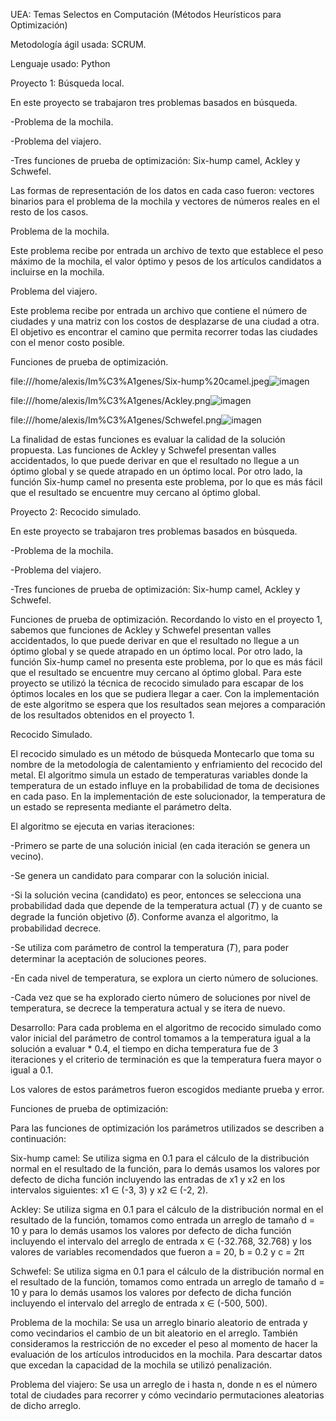 UEA: Temas Selectos en Computación (Métodos Heurísticos para Optimización)

Metodología ágil usada: SCRUM.

Lenguaje usado: Python

Proyecto 1: Búsqueda local.

En este proyecto se trabajaron tres problemas basados en búsqueda.

-Problema de la mochila.

-Problema del viajero.

-Tres funciones de prueba de optimización: Six-hump camel, Ackley y Schwefel.

Las formas de representación de los datos en cada caso fueron: vectores binarios para el problema de la mochila y vectores de números reales en el resto de los casos.

Problema de la mochila.

Este problema recibe por entrada un archivo de texto que establece el peso máximo de la mochila, el valor óptimo y pesos de los artículos candidatos a incluirse en la mochila.

Problema del viajero.

Este problema recibe por entrada un archivo que contiene el número de ciudades y una matriz con los costos de desplazarse de una ciudad a otra. El objetivo es encontrar  el camino que permita recorrer todas las ciudades con el menor costo posible.

Funciones de prueba de optimización.

file:///home/alexis/Im%C3%A1genes/Six-hump%20camel.jpeg![imagen](https://user-images.githubusercontent.com/72325257/230697680-7694fd52-bb41-494f-b648-92e47121b783.png)

file:///home/alexis/Im%C3%A1genes/Ackley.png![imagen](https://user-images.githubusercontent.com/72325257/230697688-c82657cf-f50e-451b-864f-40485ac9ba70.png)

file:///home/alexis/Im%C3%A1genes/Schwefel.png![imagen](https://user-images.githubusercontent.com/72325257/230697693-48c088f2-d358-4930-810d-990f12c61eb4.png)

La finalidad de estas funciones es evaluar la calidad de la solución propuesta. Las funciones de Ackley y Schwefel presentan valles accidentados, lo que puede derivar en que el resultado no llegue a un óptimo global y se quede atrapado en un óptimo local. Por otro lado, la función Six-hump camel no presenta este problema, por lo que es más fácil que el resultado se encuentre muy cercano al óptimo global.

Proyecto 2: Recocido simulado.

En este proyecto se trabajaron tres problemas basados en búsqueda.

-Problema de la mochila.

-Problema del viajero.

-Tres funciones de prueba de optimización: Six-hump camel, Ackley y Schwefel.

Funciones de prueba de optimización.
Recordando lo visto en el proyecto 1, sabemos que funciones de Ackley y Schwefel presentan valles accidentados, lo que puede derivar en que el resultado no llegue a un óptimo global y se quede atrapado en un óptimo local. Por otro lado, la función Six-hump camel no presenta este problema, por lo que es más fácil que el resultado se encuentre muy cercano al óptimo global.
Para este proyecto se utilizó la técnica de recocido simulado para escapar de los óptimos locales en los que se pudiera llegar a caer. Con la implementación de este algoritmo se espera que los resultados sean mejores a comparación de los resultados obtenidos en el proyecto 1.

Recocido Simulado.

El recocido simulado es un método de búsqueda Montecarlo que toma su nombre de la metodología de calentamiento y enfriamiento del recocido del metal. El algoritmo simula un estado de temperaturas variables donde la temperatura de un estado influye en la probabilidad de toma de decisiones en cada paso. En la implementación de este solucionador, la temperatura de un estado se representa mediante el parámetro delta.

El algoritmo se ejecuta en varias iteraciones:

-Primero se parte de una solución inicial (en cada iteración se genera un vecino).

-Se genera un candidato para comparar con la solución inicial.

-Si la solución vecina (candidato) es peor, entonces se selecciona una probabilidad dada que depende de la temperatura actual (𝑇) y de cuanto se degrade la función objetivo (𝛿). Conforme avanza el algoritmo, la probabilidad decrece.

-Se utiliza com parámetro de control la temperatura (𝑇), para poder determinar la aceptación de soluciones peores.

-En cada nivel de temperatura, se explora un cierto número de soluciones.

-Cada vez que se ha explorado cierto número de soluciones por nivel de temperatura, se decrece la temperatura actual y se itera de nuevo.

Desarrollo:
Para cada problema en el algoritmo de recocido simulado como valor inicial del parámetro de control tomamos a la temperatura igual a la solución a evaluar * 0.4, el tiempo en dicha temperatura fue de 3 iteraciones y el criterio de terminación es que la temperatura fuera mayor o igual a 0.1.

Los valores de estos parámetros fueron escogidos mediante prueba y error.

Funciones de prueba de optimización:

Para las funciones de optimización los parámetros utilizados se describen a continuación:

Six-hump camel: Se utiliza sigma en 0.1 para el cálculo de la distribución normal en el resultado de la función, para lo demás usamos los valores por defecto de dicha función incluyendo las entradas de x1 y x2 en los intervalos siguientes: x1 ∈ (-3, 3) y x2 ∈ (-2, 2).

Ackley: Se utiliza sigma en 0.1 para el cálculo de la distribución normal en el resultado de la función, tomamos como entrada un arreglo de tamaño d = 10 y para lo demás usamos los valores por defecto de dicha función incluyendo el intervalo del arreglo de entrada x ∈ (-32.768, 32.768) y los valores de variables recomendados que fueron a = 20, b = 0.2 y c = 2π

Schwefel: Se utiliza sigma en 0.1 para el cálculo de la distribución normal en el resultado de la función, tomamos como entrada un arreglo de tamaño d = 10 y para lo demás usamos los valores por defecto de dicha función incluyendo el intervalo del arreglo de entrada x ∈ (-500, 500).

Problema de la mochila: Se usa un arreglo binario aleatorio de entrada y como vecindarios el cambio de un bit aleatorio en el arreglo. También consideramos la restricción de no exceder el peso al momento de hacer la evaluación de los artículos introducidos en la mochila.
Para descartar datos que excedan la capacidad de la mochila se utilizó penalización.

Problema del viajero: Se usa un arreglo de i hasta n, donde n es el número total de ciudades para recorrer y cómo vecindario permutaciones aleatorias de dicho arreglo.

